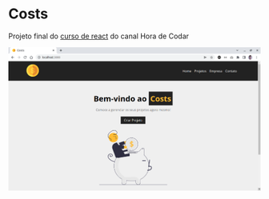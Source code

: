 # Costs

Projeto final do <a href="https://www.youtube.com/watch?v=FXqX7oof0I4&list=PLnDvRpP8BneyVA0SZ2okm-QBojomniQVO">curso de react</a> do canal Hora de Codar

<img src="./project.png" target="_blank">
